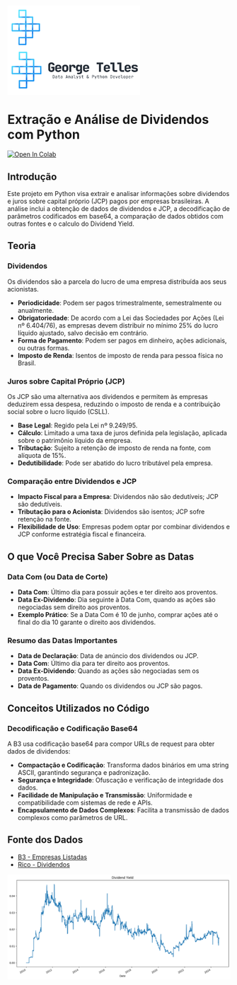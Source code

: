 <div>
  <img src="https://raw.githubusercontent.com/GeorgeTelles/georgetelles/f69531ec6b293b5148563588a764c010015d315e/logo_clara.png" alt="logo clara" width="300" style="display: inline-block; vertical-align: top; margin-right: 10px;">
  <img src="https://raw.githubusercontent.com/GeorgeTelles/georgetelles/f69531ec6b293b5148563588a764c010015d315e/logo_dark.png" alt="logo dark" width="300" style="display: inline-block; vertical-align: top;">
</div>

# Extração e Análise de Dividendos com Python

[![Open In Colab](https://colab.research.google.com/assets/colab-badge.svg)](https://colab.research.google.com/github/GeorgeTelles/extracao_analise_dividendos/blob/main/Extra%C3%A7%C3%A3o_e_analise_dividendos.ipynb)

## Introdução

Este projeto em Python visa extrair e analisar informações sobre dividendos e juros sobre capital próprio (JCP) pagos por empresas brasileiras. A análise inclui a obtenção de dados de dividendos e JCP, a decodificação de parâmetros codificados em base64, a comparação de dados obtidos com outras fontes e o calculo do Dividend Yield.

## Teoria

### Dividendos

Os dividendos são a parcela do lucro de uma empresa distribuída aos seus acionistas. 

- **Periodicidade**: Podem ser pagos trimestralmente, semestralmente ou anualmente.
- **Obrigatoriedade**: De acordo com a Lei das Sociedades por Ações (Lei nº 6.404/76), as empresas devem distribuir no mínimo 25% do lucro líquido ajustado, salvo decisão em contrário.
- **Forma de Pagamento**: Podem ser pagos em dinheiro, ações adicionais, ou outras formas.
- **Imposto de Renda**: Isentos de imposto de renda para pessoa física no Brasil.

### Juros sobre Capital Próprio (JCP)

Os JCP são uma alternativa aos dividendos e permitem às empresas deduzirem essa despesa, reduzindo o imposto de renda e a contribuição social sobre o lucro líquido (CSLL).

- **Base Legal**: Regido pela Lei nº 9.249/95.
- **Cálculo**: Limitado a uma taxa de juros definida pela legislação, aplicada sobre o patrimônio líquido da empresa.
- **Tributação**: Sujeito a retenção de imposto de renda na fonte, com alíquota de 15%.
- **Dedutibilidade**: Pode ser abatido do lucro tributável pela empresa.

### Comparação entre Dividendos e JCP

- **Impacto Fiscal para a Empresa**: Dividendos não são dedutíveis; JCP são dedutíveis.
- **Tributação para o Acionista**: Dividendos são isentos; JCP sofre retenção na fonte.
- **Flexibilidade de Uso**: Empresas podem optar por combinar dividendos e JCP conforme estratégia fiscal e financeira.

## O que Você Precisa Saber Sobre as Datas

### Data Com (ou Data de Corte)

- **Data Com**: Último dia para possuir ações e ter direito aos proventos.
- **Data Ex-Dividendo**: Dia seguinte à Data Com, quando as ações são negociadas sem direito aos proventos.
- **Exemplo Prático**: Se a Data Com é 10 de junho, comprar ações até o final do dia 10 garante o direito aos dividendos.

### Resumo das Datas Importantes

- **Data de Declaração**: Data de anúncio dos dividendos ou JCP.
- **Data Com**: Último dia para ter direito aos proventos.
- **Data Ex-Dividendo**: Quando as ações são negociadas sem os proventos.
- **Data de Pagamento**: Quando os dividendos ou JCP são pagos.

## Conceitos Utilizados no Código

### Decodificação e Codificação Base64

A B3 usa codificação base64 para compor URLs de request para obter dados de dividendos:

- **Compactação e Codificação**: Transforma dados binários em uma string ASCII, garantindo segurança e padronização.
- **Segurança e Integridade**: Ofuscação e verificação de integridade dos dados.
- **Facilidade de Manipulação e Transmissão**: Uniformidade e compatibilidade com sistemas de rede e APIs.
- **Encapsulamento de Dados Complexos**: Facilita a transmissão de dados complexos como parâmetros de URL.

## Fonte dos Dados

- [B3 - Empresas Listadas](https://www.b3.com.br/pt_br/produtos-e-servicos/negociacao/renda-variavel/empresas-listadas.htm)
- [Rico - Dividendos](https://riconnect.rico.com.vc/blog/dividendos/)


![Descrição da Imagem](https://github.com/GeorgeTelles/extracao_analise_dividendos/blob/17737ecd379294749b4fa1892883e2d24843c88f/plot%20dy.png)

